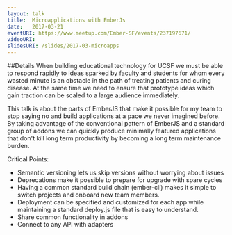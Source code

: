 ```yaml
---
layout: talk
title:  Microapplications with EmberJs
date:   2017-03-21
eventURI: https://www.meetup.com/Ember-SF/events/237197671/
videoURI:
slidesURI: /slides/2017-03-microapps
---
```


##Details
When building educational technology for UCSF we must be able to respond rapidly to ideas sparked by faculty and students for whom every wasted minute is an obstacle in the path of treating patients and curing disease. At the same time we need to ensure that prototype ideas which gain traction can be scaled to a large audience immediately.

This talk is about the parts of EmberJS that make it possible for my team to stop saying no and build applications at a pace we never imagined before. By taking advantage of the conventional pattern of EmberJS and a standard group of addons we can quickly produce minimally featured applications that don't kill long term productivity by becoming a long term maintenance burden.

Critical Points:
- Semantic versioning lets us skip versions without worrying about issues
- Deprecations make it possible to prepare for upgrade with spare cycles
- Having a common standard build chain (ember-cli) makes it simple to switch projects and onboard new team members.
- Deployment can be specified and customized for each app while maintaining a standard deploy.js file that is easy to understand.
- Share common functionality in addons
- Connect to any API with adapters
